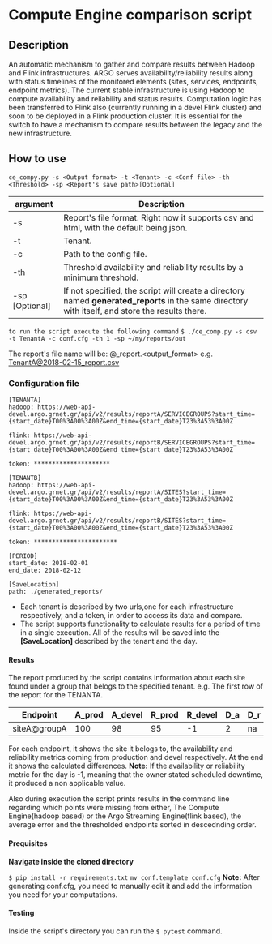 # Compute Engine comparison script

## Description
An automatic mechanism to gather and compare results between Hadoop and Flink infrastructures.
ARGO serves availability/reliability results along with status timelines of the monitored elements (sites, services, endpoints, endpoint metrics). The current stable infrastructure is using Hadoop to compute availability and reliability and status results. Computation logic has been transferred to Flink also (currently running in a devel Flink cluster) and soon to be deployed in a Flink production cluster. It is essential for the switch to have a mechanism to compare results between the legacy and the new infrastructure.

## How to use
`ce_compy.py -s <Output format> -t <Tenant> -c <Conf file> -th <Threshold> -sp <Report's save path>[Optional]`

| argument | Description |
| --- | --- |
| -s <Output format> | Report's file format. Right now it supports csv and html, with the default being json. |
| -t <Tenant> | Tenant. |
| -c <Conf file> |  Path to the config file. |
| -th <Threshold> | Threshold availability and reliability results by a minimum threshold. |
| -sp <Save path> [Optional] | If not specified, the script will create a directory named **generated_reports** in the same directory with itself, and store the results there. |


`to run the script execute the following command`
`$ ./ce_comp.py -s csv -t TenantA -c conf.cfg -th 1 -sp ~/my/reports/out`

The report's file name will be: <tenant>@<date>_report.<output_format>
e.g. TenantA@2018-02-15_report.csv

### Configuration file

```
[TENANTA]
hadoop: https://web-api-devel.argo.grnet.gr/api/v2/results/reportA/SERVICEGROUPS?start_time={start_date}T00%3A00%3A00Z&end_time={start_date}T23%3A53%3A00Z

flink: https://web-api-devel.argo.grnet.gr/api/v2/results/reportB/SERVICEGROUPS?start_time={start_date}T00%3A00%3A00Z&end_time={start_date}T23%3A53%3A00Z

token: *********************

[TENANTB]
hadoop: https://web-api-devel.argo.grnet.gr/api/v2/results/reportA/SITES?start_time={start_date}T00%3A00%3A00Z&end_time={start_date}T23%3A53%3A00Z

flink: https://web-api-devel.argo.grnet.gr/api/v2/results/reportB/SITES?start_time={start_date}T00%3A00%3A00Z&end_time={start_date}T23%3A53%3A00Z

token: ***********************

[PERIOD]
start_date: 2018-02-01
end_date: 2018-02-12

[SaveLocation]
path: ./generated_reports/ 
```
 - Each tenant is described by two urls,one for each infrastructure respectively, and a token, in order to access its data and compare.
 - The script supports functionality to calculate results for a period of time in a single execution. All of the results will be saved into the **[SaveLocation]** described by the tenant and the day.

#### Results
The report produced by the script contains information about each site found under a group that belogs to the specified tenant.
e.g. The first row of the report for the  TENANTA.

| Endpoint | A_prod | A_devel | R_prod | R_devel | D_a | D_r |
| --- | --- | --- | --- | --- | --- | -- |
|siteA@groupA|100|98|95|-1|2|na|

For each endpoint, it shows the site it belogs to, the availability and reliability metrics coming from production and devel respectively. At the end it shows the calculated differences.
**Note:** If the availability or reliability metric for the day is -1, meaning that the owner stated scheduled downtime, it produced a non applicable value.

Also during execution the script prints results in the command line regarding which points were missing from either, The Compute Engine(hadoop based) or the Argo Streaming Engine(flink based), the average error and the thresholded endpoints sorted in descednding order.

#### Prequisites

**Navigate inside the cloned directory**

`$ pip install -r requirements.txt`
`mv conf.template conf.cfg`
**Note:** After generating conf.cfg, you need to manually edit it and add the information you need for your computations.

#### Testing
Inside the script's directory you can run the `$ pytest` command.











